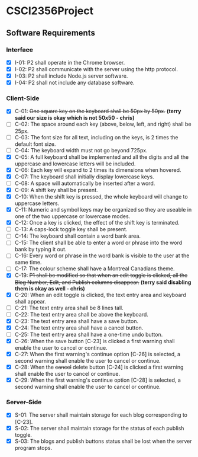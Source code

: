 # CSCI2356Project

## Software Requirements

### <s>Interface</s>

- [x] I-01: P2 shall operate in the Chrome browser.
- [x] I-02: P2 shall communicate with the server using the http protocol.
- [x] I-03: P2 shall include Node.js server software.
- [x] I-04: P2 shall not include any database software.

### Client-Side

- [x] C-01: <s>One square key on the keyboard shall be 50px by 50px.</s> <strong>(terry said our size is okay which is not 50x50 - chris)</strong>
- [ ] C-02: The space around each key (above, below, left, and right) shall
      be 25px.
- [ ] C-03: The font size for all text, including on the keys, is 2 times the default
      font size.
- [ ] C-04: The keyboard width must not go beyond 725px.
- [x] C-05: A full keyboard shall be implemented and all the digits and all the uppercase and
      lowercase letters will be included.
- [x] C-06: Each key will expand to 2 times its dimensions when hovered.
- [x] C-07: The keyboard shall initially display lowercase keys.
- [ ] C-08: A space will automatically be inserted after a word.
- [x] C-09: A shift key shall be present.
- [x] C-10: When the shift key is pressed, the whole keyboard will change
      to uppercase letters.
- [x] C-11: Numeric and symbol keys may be organized so they are useable
      in one of the two uppercase or lowercase modes.
- [x] C-12: Once a key is clicked, the effect of the shift key is terminated.
- [ ] C-13: A caps-lock toggle key shall be present.
- [ ] C-14: The keyboard shall contain a word bank area.
- [ ] C-15: The client shall be able to enter a word or phrase into the word
      bank by typing it out.
- [ ] C-16: Every word or phrase in the word bank is visible to the user at
      the same time.
- [ ] C-17: The colour scheme shall have a Montreal Canadians theme.
- [x] C-19: <s>P1 shall be modified so that when an edit toggle is
      clicked, all the Blog Number, Edit, and Publish columns disappear.</s> <strong>(terry said disabling them is okay as well - chris)</strong>
- [x] C-20: When an edit toggle is clicked, the text entry area and keyboard shall appear.
- [ ] C-21: The text entry area shall be 8 lines tall.
- [ ] C-22: The text entry area shall be above the keyboard.
- [x] C-23: The text entry area shall have a save button.
- [x] C-24: The text entry area shall have a cancel button.
- [ ] C-25: The text entry area shall have a one-time undo button.
- [x] C-26: When the save button [C-23] is clicked a first warning shall
      enable the user to cancel or continue.
- [x] C-27: When the first warning's continue option [C-26] is selected, a
      second warning shall enable the user to cancel or continue.
- [x] C-28: When the <s>cancel</s> delete button [C-24] is clicked a first warning
      shall enable the user to cancel or continue.
- [x] C-29: When the first warning's continue option [C-28] is selected,
      a second warning shall enable the user to cancel or continue.

### <s>Server-Side</s>

- [x] S-01: The server shall maintain storage for each blog corresponding to [C-23].
- [x] S-02: The server shall maintain storage for the status of each publish
      toggle.
- [x] S-03: The blogs and publish buttons status shall be lost when
      the server program stops.
